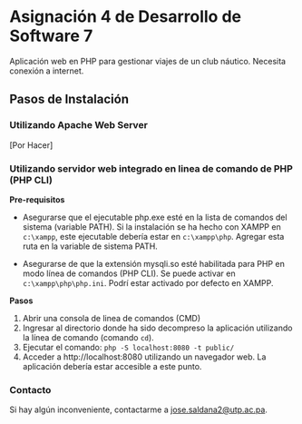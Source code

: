 # Asignaci&oacute;n 4 de Desarrollo de Software 7
Aplicaci&oacute;n web en PHP para gestionar viajes de un club n&aacute;utico. Necesita conexi&oacute;n a internet.

## Pasos de Instalaci&oacute;n

### Utilizando Apache Web Server
[Por Hacer]

### Utilizando servidor web integrado en linea de comando de PHP (PHP CLI)
**Pre-requisitos**

- Asegurarse que el ejecutable php.exe est&eacute; en la lista de comandos del sistema (variable PATH). Si la instalaci&oacute;n se ha hecho con XAMPP en `c:\xampp`, este ejecutable deber&iacute;a estar en `c:\xampp\php`. Agregar esta ruta en la variable de sistema PATH. 

- Asegurarse de que la extensi&oacute;n mysqli.so est&eacute; habilitada para PHP en modo l&iacute;nea de comandos (PHP CLI). Se puede activar en `c:\xampp\php\php.ini`. Podr&iacute; estar activado por defecto en XAMPP.

**Pasos**
1. Abrir una consola de linea de comandos (CMD)
2. Ingresar al directorio donde ha sido decompreso la aplicaci&oacute;n utilizando la l&iacute;nea de comando (comando `cd`).
3. Ejecutar el comando: `php -S localhost:8080 -t public/`
4. Acceder a http://localhost:8080 utilizando un navegador web.  La aplicaci&oacute;n deber&iacute;a estar accesible a este punto.

### Contacto
Si hay alg&uacute;n inconveniente, contactarme a jose.saldana2@utp.ac.pa.